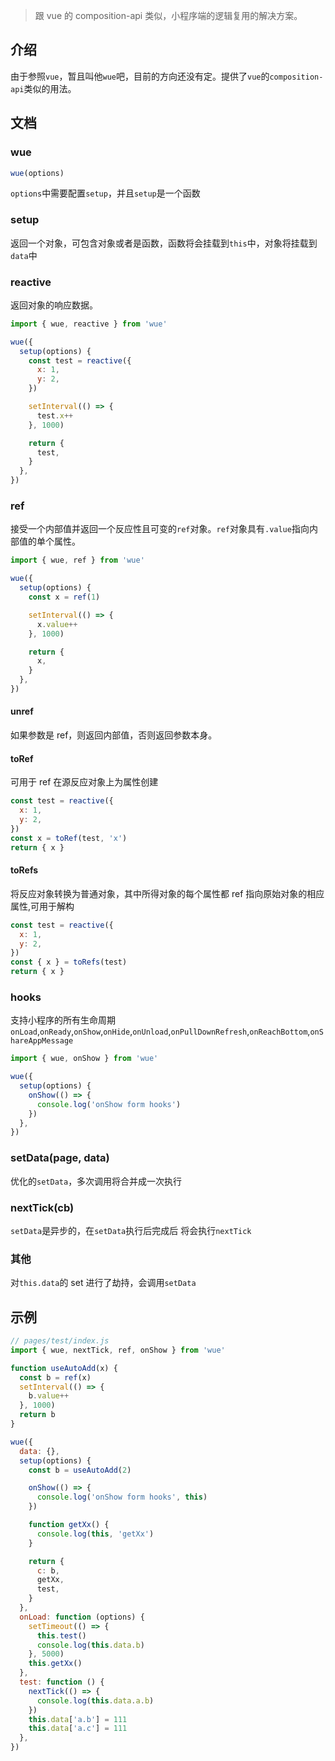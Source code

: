 > 跟 vue 的 composition-api 类似，小程序端的逻辑复用的解决方案。

## 介绍

由于参照`vue`，暂且叫他`wue`吧，目前的方向还没有定。提供了`vue`的`composition-api`类似的用法。

## 文档

### wue

```javascript
wue(options)
```

`options`中需要配置`setup`，并且`setup`是一个函数

### setup

返回一个对象，可包含对象或者是函数，函数将会挂载到`this`中，对象将挂载到`data`中

### reactive

返回对象的响应数据。

```javascript
import { wue, reactive } from 'wue'

wue({
  setup(options) {
    const test = reactive({
      x: 1,
      y: 2,
    })

    setInterval(() => {
      test.x++
    }, 1000)

    return {
      test,
    }
  },
})
```

### ref

接受一个内部值并返回一个反应性且可变的`ref`对象。`ref`对象具有`.value`指向内部值的单个属性。

```javascript
import { wue, ref } from 'wue'

wue({
  setup(options) {
    const x = ref(1)

    setInterval(() => {
      x.value++
    }, 1000)

    return {
      x,
    }
  },
})
```

#### unref

如果参数是 ref，则返回内部值，否则返回参数本身。

#### toRef

可用于 ref 在源反应对象上为属性创建

```javascript
const test = reactive({
  x: 1,
  y: 2,
})
const x = toRef(test, 'x')
return { x }
```

#### toRefs

将反应对象转换为普通对象，其中所得对象的每个属性都 ref 指向原始对象的相应属性,可用于解构

```javascript
const test = reactive({
  x: 1,
  y: 2,
})
const { x } = toRefs(test)
return { x }
```

### hooks

支持小程序的所有生命周期 `onLoad`,`onReady`,`onShow`,`onHide`,`onUnload`,`onPullDownRefresh`,`onReachBottom`,`onShareAppMessage`

```javascript
import { wue, onShow } from 'wue'

wue({
  setup(options) {
    onShow(() => {
      console.log('onShow form hooks')
    })
  },
})
```

### setData(page, data)

优化的`setData`，多次调用将合并成一次执行

### nextTick(cb)

`setData`是异步的，在`setData`执行后完成后 将会执行`nextTick`

### 其他

对`this.data`的 set 进行了劫持，会调用`setData`

## 示例

```javascript
// pages/test/index.js
import { wue, nextTick, ref, onShow } from 'wue'

function useAutoAdd(x) {
  const b = ref(x)
  setInterval(() => {
    b.value++
  }, 1000)
  return b
}

wue({
  data: {},
  setup(options) {
    const b = useAutoAdd(2)

    onShow(() => {
      console.log('onShow form hooks', this)
    })

    function getXx() {
      console.log(this, 'getXx')
    }

    return {
      c: b,
      getXx,
      test,
    }
  },
  onLoad: function (options) {
    setTimeout(() => {
      this.test()
      console.log(this.data.b)
    }, 5000)
    this.getXx()
  },
  test: function () {
    nextTick(() => {
      console.log(this.data.a.b)
    })
    this.data['a.b'] = 111
    this.data['a.c'] = 111
  },
})
```
